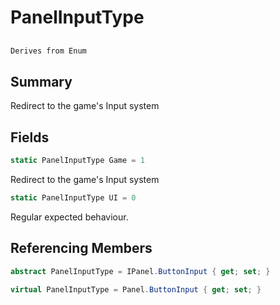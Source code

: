 # PanelInputType

## 
```c#
Derives from Enum
```

## Summary

Redirect to the game's Input system
## Fields

```c#
static PanelInputType Game = 1
```
Redirect to the game's Input system
```c#
static PanelInputType UI = 0
```
Regular expected behaviour.
## Referencing Members

```c#
abstract PanelInputType = IPanel.ButtonInput { get; set; } 
```
```c#
virtual PanelInputType = Panel.ButtonInput { get; set; } 
```
